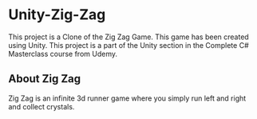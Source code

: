 # Unity-Zig-Zag
 This project is  a Clone of the Zig Zag Game. This game has been created using Unity. 
 This project is a part of the Unity section in the Complete C# Masterclass course from Udemy.


## About Zig Zag
Zig Zag is an infinite 3d runner game where you simply run left and right and collect crystals.
